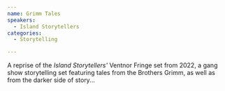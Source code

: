 ```yaml
---
name: Grimm Tales
speakers:
  - Island Storytellers
categories:
  - Storytelling

---
```


A reprise of the *Island Storytellers'* Ventnor Fringe set from 2022, a gang show storytelling set featuring tales from the Brothers Grimm, as well as from the darker side of story...
